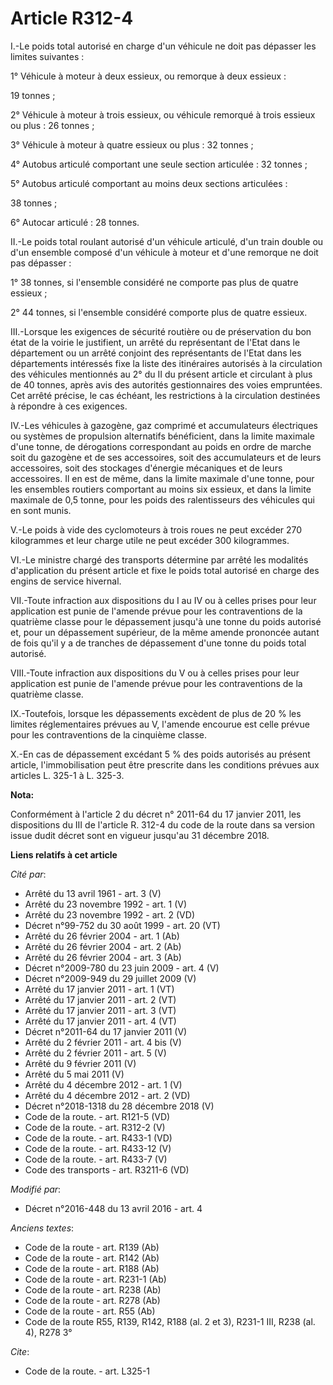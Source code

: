 # Article R312-4

I.-Le poids total autorisé en charge d'un véhicule ne doit pas dépasser les limites suivantes : 

1° Véhicule à moteur à deux essieux, ou remorque à deux essieux : 

19 tonnes ; 

2° Véhicule à moteur à trois essieux, ou véhicule remorqué à trois essieux ou plus : 26 tonnes ; 

3° Véhicule à moteur à quatre essieux ou plus : 32 tonnes ; 

4° Autobus articulé comportant une seule section articulée : 32 tonnes ; 

5° Autobus articulé comportant au moins deux sections articulées : 

38 tonnes ; 

6° Autocar articulé : 28 tonnes. 

II.-Le poids total roulant autorisé d'un véhicule articulé, d'un train double ou d'un ensemble composé d'un véhicule à moteur
et d'une remorque ne doit pas dépasser : 

1° 38 tonnes, si l'ensemble considéré ne comporte pas plus de quatre essieux ; 

2° 44 tonnes, si l'ensemble considéré comporte plus de quatre essieux. 

III.-Lorsque les exigences de sécurité routière ou de préservation du bon état de la voirie le justifient, un arrêté du
représentant de l'Etat dans le département ou un arrêté conjoint des représentants de l'Etat dans les départements intéressés
fixe la liste des itinéraires autorisés à la circulation des véhicules mentionnés au 2° du II du présent article et circulant
à plus de 40 tonnes, après avis des autorités gestionnaires des voies empruntées. Cet arrêté précise, le cas échéant, les
restrictions à la circulation destinées à répondre à ces exigences. 

IV.-Les véhicules à gazogène, gaz comprimé et accumulateurs électriques ou systèmes de propulsion alternatifs  bénéficient,
dans la limite maximale d'une tonne, de dérogations correspondant au poids en ordre de marche soit du gazogène et de ses
accessoires, soit des accumulateurs et de leurs accessoires, soit des stockages d'énergie mécaniques et de leurs accessoires.
Il en est de même, dans la limite maximale d'une tonne, pour les ensembles routiers comportant au moins six essieux, et dans
la limite maximale de 0,5 tonne, pour les poids des ralentisseurs des véhicules qui en sont munis. 

V.-Le poids à vide des cyclomoteurs à trois roues ne peut excéder 270 kilogrammes et leur charge utile ne peut excéder 300
kilogrammes. 

VI.-Le ministre chargé des transports détermine par arrêté les modalités d'application du présent article et fixe le poids
total autorisé en charge des engins de service hivernal. 

VII.-Toute infraction aux dispositions du I au IV ou à celles prises pour leur application est punie de l'amende prévue pour
les contraventions de la quatrième classe pour le dépassement jusqu'à une tonne du poids autorisé et, pour un dépassement
supérieur, de la même amende prononcée autant de fois qu'il y a de tranches de dépassement d'une tonne du poids total
autorisé. 

VIII.-Toute infraction aux dispositions du V ou à celles prises pour leur application est punie de l'amende prévue pour les
contraventions de la quatrième classe. 

IX.-Toutefois, lorsque les dépassements excèdent de plus de 20 % les limites réglementaires prévues au V, l'amende encourue
est celle prévue pour les contraventions de la cinquième classe. 

X.-En cas de dépassement excédant 5 % des poids autorisés au présent article, l'immobilisation peut être prescrite dans les
conditions prévues aux articles L. 325-1 à L. 325-3.

**Nota:**

Conformément à l'article 2 du décret n° 2011-64 du 17 janvier 2011, les dispositions du III de l'article R. 312-4 du code de
la route dans sa version issue dudit décret sont en vigueur jusqu'au 31 décembre 2018.

**Liens relatifs à cet article**

_Cité par_:

  - Arrêté du 13 avril 1961 - art. 3 (V)
  - Arrêté du 23 novembre 1992 - art. 1 (V)
  - Arrêté du 23 novembre 1992 - art. 2 (VD)
  - Décret n°99-752 du 30 août 1999 - art. 20 (VT)
  - Arrêté du 26 février 2004 - art. 1 (Ab)
  - Arrêté du 26 février 2004 - art. 2 (Ab)
  - Arrêté du 26 février 2004 - art. 3 (Ab)
  - Décret n°2009-780 du 23 juin 2009 - art. 4 (V)
  - Décret n°2009-949 du 29 juillet 2009 (V)
  - Arrêté du 17 janvier 2011 - art. 1 (VT)
  - Arrêté du 17 janvier 2011 - art. 2 (VT)
  - Arrêté du 17 janvier 2011 - art. 3 (VT)
  - Arrêté du 17 janvier 2011 - art. 4 (VT)
  - Décret n°2011-64 du 17 janvier 2011 (V)
  - Arrêté du 2 février 2011 - art. 4 bis (V)
  - Arrêté du 2 février 2011 - art. 5 (V)
  - Arrêté du 9 février 2011 (V)
  - Arrêté du 5 mai 2011 (V)
  - Arrêté du 4 décembre 2012 - art. 1 (V)
  - Arrêté du 4 décembre 2012 - art. 2 (VD)
  - Décret n°2018-1318 du 28 décembre 2018 (V)
  - Code de la route. - art. R121-5 (VD)
  - Code de la route. - art. R312-2 (V)
  - Code de la route. - art. R433-1 (VD)
  - Code de la route. - art. R433-12 (V)
  - Code de la route. - art. R433-7 (V)
  - Code des transports - art. R3211-6 (VD)

_Modifié par_:

  - Décret n°2016-448 du 13 avril 2016 - art. 4

_Anciens textes_:

  - Code de la route - art. R139 (Ab)
  - Code de la route - art. R142 (Ab)
  - Code de la route - art. R188 (Ab)
  - Code de la route - art. R231-1 (Ab)
  - Code de la route - art. R238 (Ab)
  - Code de la route - art. R278 (Ab)
  - Code de la route - art. R55 (Ab)
  - Code de la route R55, R139, R142, R188 (al. 2 et 3), R231-1 III, R238 (al. 4), R278 3°

_Cite_:

  - Code de la route. - art. L325-1
